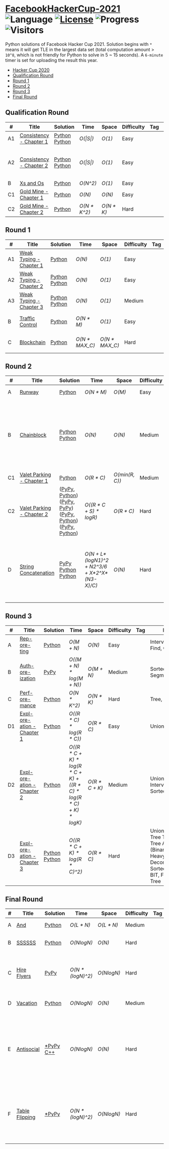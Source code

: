 # [FacebookHackerCup-2021](https://www.facebook.com/hackercup/past_rounds/) ![Language](https://img.shields.io/badge/language-Python-orange.svg) [![License](https://img.shields.io/badge/license-CC%203.0-blue.svg)](https://creativecommons.org/licenses/by-nc/3.0/) ![Progress](https://img.shields.io/badge/progress-27%20%2F%2027-ff69b4.svg) ![Visitors](https://visitor-badge.laobi.icu/badge?page_id=kamyu104.facebookhackercup.2021)

Python solutions of Facebook Hacker Cup 2021. Solution begins with `*` means it will get TLE in the largest data set (total computation amount > `10^8`, which is not friendly for Python to solve in 5 ~ 15 seconds). A `6-minute` timer is set for uploading the result this year.

* [Hacker Cup 2020](https://github.com/kamyu104/FacebookHackerCup-2020)
* [Qualification Round](https://github.com/kamyu104/FacebookHackerCup-2021#qualification-round)
* [Round 1](https://github.com/kamyu104/FacebookHackerCup-2021#round-1)
* [Round 2](https://github.com/kamyu104/FacebookHackerCup-2021#round-2)
* [Round 3](https://github.com/kamyu104/FacebookHackerCup-2021#round-3)
* [Final Round](https://github.com/kamyu104/FacebookHackerCup-2021#final-round)

## Qualification Round
| # | Title | Solution | Time | Space | Difficulty | Tag | Note |
|---| ----- | -------- | ---- | ----- | ---------- | --- | ---- |
|A1| [Consistency - Chapter 1](https://www.facebook.com/codingcompetitions/hacker-cup/2021/qualification-round/problems/A1)| [Python](./Qualification%20Round/consistency_chapter_1.py) [Python](./Qualification%20Round/consistency_chapter_1-2.py) | _O(\|S\|)_ | _O(1)_ | Easy | | Greedy |
|A2| [Consistency - Chapter 2](https://www.facebook.com/codingcompetitions/hacker-cup/2021/qualification-round/problems/A2)| [Python](./Qualification%20Round/consistency_chapter_2.py) [Python](./Qualification%20Round/consistency_chapter_2-2.py) | _O(\|S\|)_ | _O(1)_ | Easy | | Floyd-Warshall Algorithm, Dijkstra's Algorithm |
|B| [Xs and Os](https://www.facebook.com/codingcompetitions/hacker-cup/2021/qualification-round/problems/B)| [Python](./Qualification%20Round/xs_and_os.py) | _O(N^2)_ | _O(1)_ | Easy | | Array |
|C1| [Gold Mine - Chapter 1](https://www.facebook.com/codingcompetitions/hacker-cup/2021/qualification-round/problems/C1)| [Python](./Qualification%20Round/gold_mine_chapter_1.py) | _O(N)_ | _O(N)_ | Easy | | Tree, DFS |
|C2| [Gold Mine - Chapter 2](https://www.facebook.com/codingcompetitions/hacker-cup/2021/qualification-round/problems/C2)| [Python](./Qualification%20Round/gold_mine_chapter_2.py) | _O(N * K^2)_ | _O(N * K)_ | Hard | | Tree, DFS, DP |

## Round 1
| # | Title | Solution | Time | Space | Difficulty | Tag | Note |
|---| ----- | -------- | ---- | ----- | ---------- | --- | ---- |
|A1| [Weak Typing - Chapter 1](https://www.facebook.com/codingcompetitions/hacker-cup/2021/round-1/problems/A1)| [Python](./Round%201/weak_typing_chapter_1.py) | _O(N)_ | _O(1)_ | Easy | | Array |
|A2| [Weak Typing - Chapter 2](https://www.facebook.com/codingcompetitions/hacker-cup/2021/round-1/problems/A2)| [Python](./Round%201/weak_typing_chapter_2.py) [Python](./Round%201/weak_typing_chapter_2-2.py) | _O(N)_ | _O(1)_ | Easy | | DP, Math, Counting |
|A3| [Weak Typing - Chapter 3](https://www.facebook.com/codingcompetitions/hacker-cup/2021/round-1/problems/A3)| [Python](./Round%201/weak_typing_chapter_3.py) [Python](./Round%201/weak_typing_chapter_3-2.py)  | _O(N)_ | _O(1)_ | Medium | | DP, Matrix Exponentiation, Math, Counting |
|B| [Traffic Control](https://www.facebook.com/codingcompetitions/hacker-cup/2021/round-1/problems/B)| [Python](./Round%201/traffic_control.py) | _O(N * M)_ | _O(1)_ | Easy | | Array, Constructive Algorithms |
|C| [Blockchain](https://www.facebook.com/codingcompetitions/hacker-cup/2021/round-1/problems/C)| [Python](./Round%201/blockchain.py) | _O(N * MAX_C)_ | _O(N * MAX_C)_ | Hard | | Sort, Union Find, Tree, DFS, DP |

## Round 2
| # | Title | Solution | Time | Space | Difficulty | Tag | Note |
|---| ----- | -------- | ---- | ----- | ---------- | --- | ---- |
|A| [Runway](https://www.facebook.com/codingcompetitions/hacker-cup/2021/round-2/problems/A)| [Python](./Round%202/runway.py) | _O(N * M)_ | _O(M)_ | Easy | | Simulation, Greedy |
|B| [Chainblock](https://www.facebook.com/codingcompetitions/hacker-cup/2021/round-2/problems/B)| [Python](./Round%202/chainblock.py) [Python](./Round%202/chainblock2.py) | _O(N)_ | _O(N)_ | Medium | | Tree Traversal, Tree Ancestors (Binary Lifting), Tarjan's Offline LCA Algorithm, Union Find |
|C1| [Valet Parking - Chapter 1](https://www.facebook.com/codingcompetitions/hacker-cup/2021/round-2/problems/C1)| [Python](./Round%202/valet_parking_chapter_1.py) | _O(R * C)_ | _O(min(R, C))_ | Medium | | Array |
|C2| [Valet Parking - Chapter 2](https://www.facebook.com/codingcompetitions/hacker-cup/2021/round-2/problems/C2)| ([PyPy](./Round%202/valet_parking_chapter_2.py), [Python](./Round%202/valet_parking_chapter_2-5.py)) ([PyPy](./Round%202/valet_parking_chapter_2-2.py), [PyPy](./Round%202/valet_parking_chapter_2-6.py)) ([PyPy](./Round%202/valet_parking_chapter_2-3.py), [Python](./Round%202/valet_parking_chapter_2-7.py)) ([PyPy](./Round%202/valet_parking_chapter_2-4.py), [Python](./Round%202/valet_parking_chapter_2-8.py)) | _O((R * C + S) * logR)_ | _O(R * C)_ | Hard | | Array, BIT, Fenwick Tree, Skip List, Sorted List, Heap, Segment Tree |
|D| [String Concatenation](https://www.facebook.com/codingcompetitions/hacker-cup/2021/round-2/problems/D)| [PyPy](./Round%202/string_concatenation.py) [Python](./Round%202/string_concatenation2.py) [Python](./Round%202/string_concatenation3.py) | _O(N + L*(logN1)^2 + N2^3/6 + X\*2^X*(N3-X)/C)_ | _O(N)_ | Hard | | Array, Pigeonhole Principle, Birthday Paradox, Sorted List, BIT, Fenwick Tree, Bitmask |

## Round 3
| # | Title | Solution | Time | Space | Difficulty | Tag | Note |
|---| ----- | -------- | ---- | ----- | ---------- | --- | ---- |
|A| [Rep-ore-ting](https://www.facebook.com/codingcompetitions/hacker-cup/2021/round-3/problems/A)| [Python](./Round%203/rep_ore_ting.py) | _O(M + N)_ | _O(N)_ | Easy | | Intervals, Union Find, Counting |
|B| [Auth-ore-ization](https://www.facebook.com/codingcompetitions/hacker-cup/2021/round-3/problems/B)| [PyPy](./Round%203/auth_ore_ization.py) | _O((M + N) * log(M + N))_ | _O(M + N)_ | Medium | | Sorted List, Segment Tree |
|C| [Perf-ore-mance](https://www.facebook.com/codingcompetitions/hacker-cup/2021/round-3/problems/C)| [Python](./Round%203/perf_ore_mance.py) | _O(N * K^2)_ | _O(N * K)_ | Hard | | Tree, DP |
|D1| [Expl-ore-ation - Chapter 1](https://www.facebook.com/codingcompetitions/hacker-cup/2021/round-3/problems/D1)| [Python](./Round%203/expl_ore_ation_chapter_1.py) | _O((R * C) * log(R * C))_ | _O(R * C)_ | Easy | | Union Find |
|D2| [Expl-ore-ation - Chapter 2](https://www.facebook.com/codingcompetitions/hacker-cup/2021/round-3/problems/D2)| [Python](./Round%203/expl_ore_ation_chapter_2.py) | _O((R * C + K) * log(R * C + K) + ((R * C) * log(R * C) + K) * logK)_ | _O(R * C + K)_ | Medium | | Union Find, Intervals, Sorted List |
|D3| [Expl-ore-ation - Chapter 3](https://www.facebook.com/codingcompetitions/hacker-cup/2021/round-3/problems/D3)| [Python](./Round%203/expl_ore_ation_chapter_3.py) [Python](./Round%203/expl_ore_ation_chapter_3-2.py) | _O((R * C + K) * log(R * C)^2)_ | _O(R * C)_ | Hard | | Union Find, Tree Traversal, Tree Ancestors (Binary Lifting), Heavy-Light Decomposition, Sorted List, BIT, Fenwick Tree |

## Final Round
| # | Title | Solution | Time | Space | Difficulty | Tag | Note |
|---| ----- | -------- | ---- | ----- | ---------- | --- | ---- |
|A| [And](https://www.facebook.com/codingcompetitions/hacker-cup/2021/final-round/problems/A)| [Python](./Final%20Round/and.py) | _O(L * N)_ | _O(L * N)_ | Medium | | Greedy, Union Find |
|B| [SSSSSS](https://www.facebook.com/codingcompetitions/hacker-cup/2021/final-round/problems/B)| [Python](./Final%20Round/ssssss.py) | _O(NlogN)_ | _O(N)_ | Hard | | Greedy, Line Sweep |
|C| [Hire Flyers](https://www.facebook.com/codingcompetitions/hacker-cup/2021/final-round/problems/C)| [PyPy](./Final%20Round/hire_flyers.py) | _O(N * (logN)^2)_ | _O(NlogN)_ | Hard | | Line Sweep, 2D Segment Tree, BIT, Fenwick Tree |
|D| [Vacation](https://www.facebook.com/codingcompetitions/hacker-cup/2021/final-round/problems/D)| [Python](./Final%20Round/vacation.py)  | _O(NlogN)_ | _O(N)_ | Medium | | Tree, DFS, DP, Greedy |
|E| [Antisocial](https://www.facebook.com/codingcompetitions/hacker-cup/2021/final-round/problems/E)| [*PyPy](./Final%20Round/antisocial.py) [C++](./Final%20Round/antisocial.cpp) | _O(NlogN)_ | _O(N)_ | Hard | | Geometry, [Voronoi Diagram (Fortune's Algorithm)](./Final%20Round/voronoi.py), Graph, Maximum Spanning Tree (Kruskal's Algorithm) |
|F| [Table Flipping](https://www.facebook.com/codingcompetitions/hacker-cup/2021/final-round/problems/F)| [*PyPy](./Final%20Round/table_flipping.py) | _O(N * (logN)^2)_ | _O(NlogN)_| Hard | | 2D Line Sweep, 2D Segment Tree, Implicit Segment Tree, Graph, DFS |
